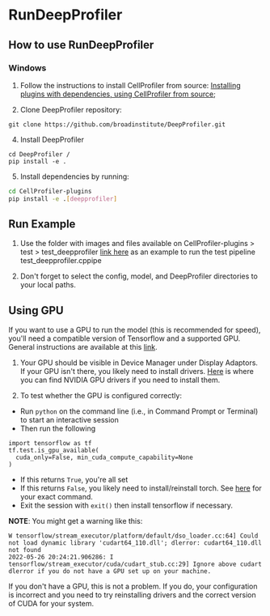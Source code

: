 # RunDeepProfiler

## How to use RunDeepProfiler

### Windows

1. Follow the instructions to install CellProfiler from source: [Installing plugins with dependencies, using CellProfiler from source](using_plugins.md);

2. Clone DeepProfiler repository:

```
git clone https://github.com/broadinstitute/DeepProfiler.git
```

4. Install DeepProfiler

```
cd DeepProfiler /
pip install -e .
```

5. Install dependencies by running:

```bash
cd CellProfiler-plugins
pip install -e .[deepprofiler]
```

## Run Example

1. Use the folder with images and files available on CellProfiler-plugins > test > test_deepprofiler [link here](https://github.com/CellProfiler/CellProfiler-plugins/pull/182/commits/62874b4a28a370cea069662d3804a68b651130ec) as an example to run the test pipeline test_deepprofiler.cppipe

2. Don't forget to select the config, model, and DeepProfiler directories to your local paths.


## Using GPU

If you want to use a GPU to run the model (this is recommended for speed), you'll need a compatible version of Tensorflow and a supported GPU. 
General instructions are available at this [link](https://www.tensorflow.org/guide/gpu).

1. Your GPU should be visible in Device Manager under Display Adaptors. 
If your GPU isn't there, you likely need to install drivers.
[Here](https://www.nvidia.com/Download/Find.aspx) is where you can find NVIDIA GPU drivers if you need to install them.


2. To test whether the GPU is configured correctly:
  * Run `python` on the command line (i.e., in Command Prompt or Terminal) to start an interactive session
  * Then run the following
  ```
  import tensorflow as tf
  tf.test.is_gpu_available(
    cuda_only=False, min_cuda_compute_capability=None
)
  ```
  * If this returns `True`, you're all set
  * If this returns `False`, you likely need to install/reinstall torch. See [here](https://www.tensorflow.org/guide/gpu) for your exact command.
  * Exit the session with `exit()` then install tensorflow if necessary.


**NOTE**: You might get a warning like this:
```
W tensorflow/stream_executor/platform/default/dso_loader.cc:64] Could not load dynamic library 'cudart64_110.dll'; dlerror: cudart64_110.dll not found
2022-05-26 20:24:21.906286: I tensorflow/stream_executor/cuda/cudart_stub.cc:29] Ignore above cudart dlerror if you do not have a GPU set up on your machine.
```
If you don't have a GPU, this is not a problem. If you do, your configuration is incorrect and you need to try reinstalling drivers and the correct version of CUDA for your system.